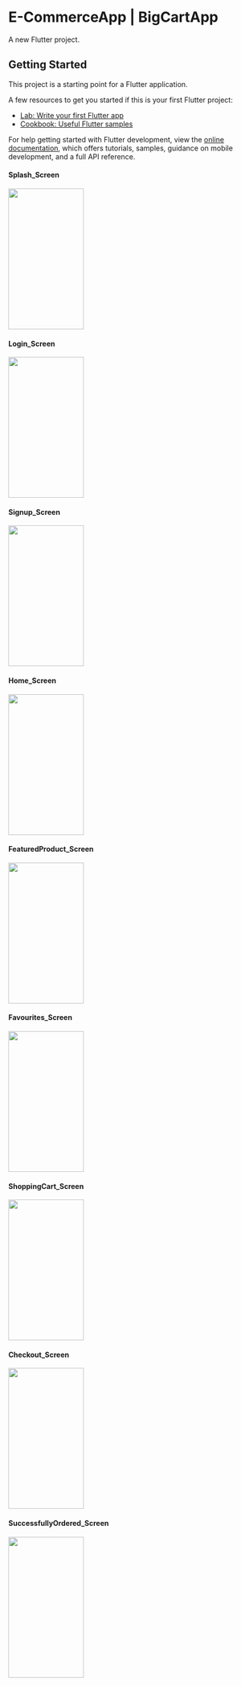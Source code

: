 # E-CommerceApp | BigCartApp

A new Flutter project.

## Getting Started

This project is a starting point for a Flutter application.

A few resources to get you started if this is your first Flutter project:

- [Lab: Write your first Flutter app](https://docs.flutter.dev/get-started/codelab)
- [Cookbook: Useful Flutter samples](https://docs.flutter.dev/cookbook)

For help getting started with Flutter development, view the
[online documentation](https://docs.flutter.dev/), which offers tutorials,
samples, guidance on mobile development, and a full API reference.

<h4>Splash_Screen</h4>
<img src="https://user-images.githubusercontent.com/67046451/174775630-05594716-1d6e-43a0-9d04-c894b5b02a91.png" width="150" height="280">
<h4>Login_Screen</h4>
<img src="https://user-images.githubusercontent.com/67046451/174776405-35a34287-a0bf-4b5b-91a0-707e02728b33.png" width="150" height="280">
<h4>Signup_Screen</h4>
<img src="https://user-images.githubusercontent.com/67046451/174776558-8d9b4106-98bf-48ca-a14e-c55de8ff1060.png" width="150" height="280">
<h4>Home_Screen</h4>
<img src="https://user-images.githubusercontent.com/67046451/174978336-52c66836-862a-4b2b-b66a-fe93ec9217f0.png" width="150" height="280">
<h4>FeaturedProduct_Screen</h4>
<img src="https://user-images.githubusercontent.com/67046451/174978551-ac9e765f-4e2c-4316-b6e0-1f530c2deb1d.png" width="150" height="280">
<h4>Favourites_Screen</h4>
<img src="https://user-images.githubusercontent.com/67046451/174978765-e86ce2b8-0a7d-4bd6-a1ff-0fe1707c88c7.png" width="150" height="280">
<h4>ShoppingCart_Screen</h4>
<img src="https://user-images.githubusercontent.com/67046451/174978940-c2763dd5-b8c5-440c-b51a-b42d3f5b0b53.png" width="150" height="280">
<h4>Checkout_Screen</h4>
<img src="https://user-images.githubusercontent.com/67046451/174979086-9c82af7b-2c0f-4cb5-a59b-4e317cd29558.png" width="150" height="280">
<h4>SuccessfullyOrdered_Screen</h4>
<img src="https://user-images.githubusercontent.com/67046451/174979344-30757104-a5e9-4266-a433-186703ed04cc.png" width="150" height="280">
